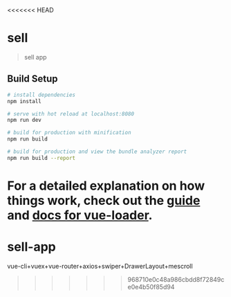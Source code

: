 <<<<<<< HEAD
# sell

> sell app

## Build Setup

``` bash
# install dependencies
npm install

# serve with hot reload at localhost:8080
npm run dev

# build for production with minification
npm run build

# build for production and view the bundle analyzer report
npm run build --report
```

For a detailed explanation on how things work, check out the [guide](http://vuejs-templates.github.io/webpack/) and [docs for vue-loader](http://vuejs.github.io/vue-loader).
=======
# sell-app
vue-cli+vuex+vue-router+axios+swiper+DrawerLayout+mescroll
>>>>>>> 968710e0c48a986cbdd8f72849ce0e4b50f85d94
